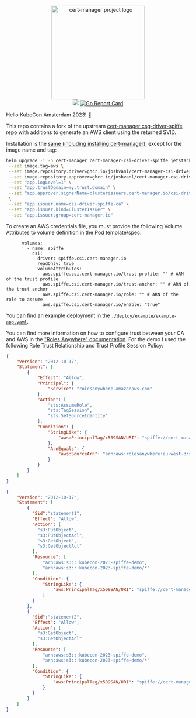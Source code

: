 <p align="center">
  <img src="https://raw.githubusercontent.com/cert-manager/cert-manager/d53c0b9270f8cd90d908460d69502694e1838f5f/logo/logo-small.png" height="256" width="256" alt="cert-manager project logo" />
  <br>
  <a href="https://godoc.org/github.com/cert-manager/csi-driver-spiffe"><img src="https://godoc.org/github.com/cert-manager/csi-driver-spiffe?status.svg"></a>
  <a href="https://goreportcard.com/report/github.com/cert-manager/csi-driver-spiffe"><img alt="Go Report Card" src="https://goreportcard.com/badge/github.com/cert-manager/csi-driver-spiffe" /></a>
</p>


Hello KubeCon Amsterdam 2023! 👋

This repo contains a fork of the upstream [cert-manager
csg-driver-spiffe](https://github.com/cert-manager/csi-driver-spiffe) repo with
additions to generate an AWS client using the returned SVID.

Installation is the [same (including installing
cert-manager)](https://cert-manager.io/docs/projects/csi-driver-spiffe/#installation),
except for the image name and tag:

```bash
helm upgrade -i -n cert-manager cert-manager-csi-driver-spiffe jetstack/cert-manager-csi-driver-spiffe --wait \
 --set image.tag=aws \
 --set image.repository.driver=ghcr.io/joshvanl/cert-manager-csi-driver \
 --set image.repository.approver=ghcr.io/joshvanl/cert-manager-csi-driver-approver \
 --set "app.logLevel=1" \
 --set "app.trustDomain=my.trust.domain" \
 --set "app.approver.signerName=clusterissuers.cert-manager.io/csi-driver-spiffe-ca" \
 \
 --set "app.issuer.name=csi-driver-spiffe-ca" \
 --set "app.issuer.kind=ClusterIssuer" \
 --set "app.issuer.group=cert-manager.io"
 ```

 To create an AWS credentials file, you must provide the following Volume
 Attributes to volume definition in the Pod template/spec:

```
      volumes:
        - name: spiffe
          csi:
            driver: spiffe.csi.cert-manager.io
            readOnly: true
            volumeAttributes:
              aws.spiffe.csi.cert-manager.io/trust-profile: "" # ARN of the trust profile
              aws.spiffe.csi.cert-manager.io/trust-anchor: "" # ARN of the trust anchor
              aws.spiffe.csi.cert-manager.io/role: "" # ARN of the role to assume
              aws.spiffe.csi.cert-manager.io/enable: "true"
```

You can find an example deployment in the
[`./deploy/example/example-app.yaml`](./deploy/example/example-app.yaml).

You can find more information on how to configure trust between your CA and AWS
in the ["Roles Anywhere"
documentation](https://docs.aws.amazon.com/rolesanywhere/latest/userguide/trust-model.html).
For the demo I used the following Role Trust Relationship and Trust Profile Session Policy:

```json
{
    "Version": "2012-10-17",
    "Statement": [
        {
            "Effect": "Allow",
            "Principal": {
                "Service": "rolesanywhere.amazonaws.com"
            },
            "Action": [
                "sts:AssumeRole",
                "sts:TagSession",
                "sts:SetSourceIdentity"
            ],
            "Condition": {
                "StringLike": {
                    "aws:PrincipalTag/x509SAN/URI": "spiffe://cert-manager.kubecon2023/ns/*/sa/*"
                },
                "ArnEquals": {
                    "aws:SourceArn": "arn:aws:rolesanywhere:eu-west-3:xxxx:trust-anchor/xxxx"
                }
            }
        }
    ]
}
```

```json
{
    "Version": "2012-10-17",
    "Statement": [
        {
          "Sid":"statement1",
          "Effect": "Allow",
          "Action": [
            "s3:PutObject",
            "s3:PutObjectAcl",
            "s3:GetObject",
            "s3:GetObjectAcl"
          ],
          "Resource": [
              "arn:aws:s3:::kubecon-2023-spiffe-demo",
              "arn:aws:s3:::kubecon-2023-spiffe-demo/*"
          ],
          "Condition": {
              "StringLike": {
                  "aws:PrincipalTag/x509SAN/URI": "spiffe://cert-manager.kubecon2023/ns/app-a/sa/*"
              }
          }
        },
        {
          "Sid":"statement2",
          "Effect": "Allow",
          "Action": [
            "s3:GetObject",
            "s3:GetObjectAcl"
          ],
          "Resource": [
              "arn:aws:s3:::kubecon-2023-spiffe-demo",
              "arn:aws:s3:::kubecon-2023-spiffe-demo/*"
          ],
          "Condition": {
              "StringLike": {
                  "aws:PrincipalTag/x509SAN/URI": "spiffe://cert-manager.kubecon2023/ns/app-b/sa/*"
              }
          }
        }
    ]
}
```

